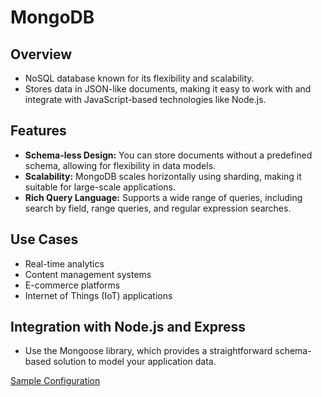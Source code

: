 # MongoDB

## Overview

- NoSQL database known for its flexibility and scalability.
- Stores data in JSON-like documents, making it easy to work with and integrate with JavaScript-based technologies like Node.js.

## Features

- **Schema-less Design:** You can store documents without a predefined schema, allowing for flexibility in data models.
- **Scalability:** MongoDB scales horizontally using sharding, making it suitable for large-scale applications.
- **Rich Query Language:** Supports a wide range of queries, including search by field, range queries, and regular expression searches.

## Use Cases

- Real-time analytics
- Content management systems
- E-commerce platforms
- Internet of Things (IoT) applications

## Integration with Node.js and Express

- Use the Mongoose library, which provides a straightforward schema-based solution to model your application data.

[Sample Configuration](./app.js)
